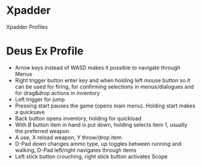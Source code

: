 # Xpadder
Xpadder Profiles

# Deus Ex Profile
* Arrow keys instead of WASD makes it possible to navigate through Menus 
* Right trigger button  enter key and when holding left mouse button so it can be used for firing, for confirming selections in menus/dialogues and for drag&drop actions in inventory
* Left trigger for jump
* Pressing start pauses the game (opens main menu). Holding start makes a quicksave
* Back button opens inventory, holding for quickload
* With B button item in hand is put down, holding selects item 1, usually the preferred weapon
* A use, X reload weapon, Y throw/drop item
* D-Pad down changes ammo type, up toggles between running and walking, D-Pad left/right navigates through items
* Left stick button crouching, right stick button activates Scope
